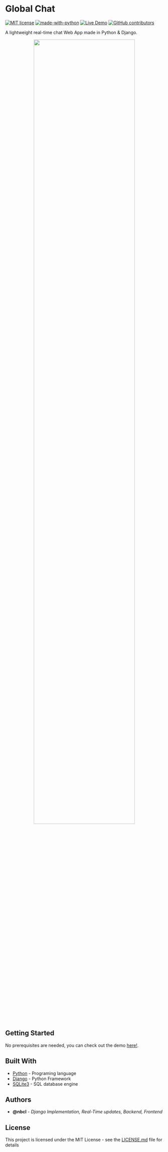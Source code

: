 # Global Chat

[![MIT license](https://img.shields.io/badge/License-MIT-blue.svg)](https://mit-license.org/)
[![made-with-python](https://img.shields.io/badge/Made%20with-Python-1f425f.svg)](https://www.python.org/)
[![Live Demo](https://img.shields.io/badge/demo-online-green.svg)](#)
[![GitHub contributors](https://img.shields.io/github/contributors/Naereen/StrapDown.js.svg)](https://github.com/nbcl/globalchat/graphs/contributors/)

A lightweight real-time chat Web App made in Python & Django.

<p align="center">
  <img width="80%" src="https://github.com/nbcl/globalchat/blob/master/globalchat.png?raw=true">
</p>


## Getting Started

No prerequisites are needed, you can check out the demo [here!](#/).

## Built With

* [Python](https://www.python.org/) - Programing language
* [Django](https://www.djangoproject.com/) - Python Framework
* [SQLite3](https://www.sqlite.org/index.html) - SQL database engine


## Authors

* **@nbcl** - *Django Implementation, Real-Time updates, Backend, Frontend* 


## License

This project is licensed under the MIT License - see the [LICENSE.md](LICENSE.md) file for details




